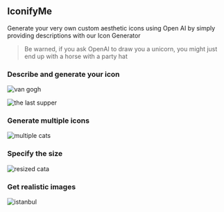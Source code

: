 ## IconifyMe

Generate your very own custom aesthetic icons using Open AI by simply providing descriptions with our Icon Generator

> Be warned, if you ask OpenAI to draw you a unicorn, you might just end up with a horse with a party hat

### Describe and generate your icon

![van gogh](assets/images/girl_in_van_gogh_style.png)

![the last supper](assets/images/the_last_supper.png)

### Generate multiple icons

![multiple cats](assets/images/multi_cats.png)

### Specify the size

![resized cata](assets/images/resized_cat.png)

### Get realistic images

![istanbul](assets/images/istanbul.png)

